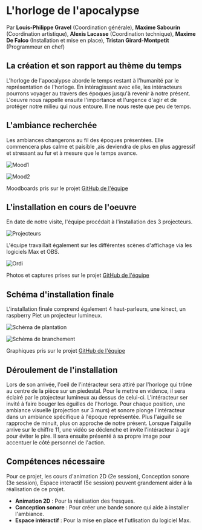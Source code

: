# L'horloge de l'apocalypse

Par **Louis-Philippe Gravel** (Coordination générale), **Maxime Sabourin** (Coordination artistique), **Alexis Lacasse** (Coordination technique), **Maxime De Falco** (Installation et mise en place), **Tristan Girard-Montpetit** (Programmeur en chef)

## La création et son rapport au thème du temps

L'horloge de l'apocalypse aborde le temps restant à l'humanité par le représentation de l'horloge. En intéragissant avec elle, les intéracteurs pourrons voyager au travers des époques jusqu'à revenir à notre présent. L'oeuvre nous rappelle ensuite l'importance et l'urgence d'agir et de protéger notre milieu qui nous entoure. Il ne nous reste que peu de temps.

## L'ambiance recherchée

Les ambiances changerons au fil des époques présentées. Elle commencera plus calme et paisible ,ais deviendra de plus en plus aggressif et stressant au fur et à mesure que le temps avance.

![Mood1](https://tim-montmorency.com/2022/projets/L-horloge-de-l-apocalypse/docs/preproduction/01_medias/moodboards_artistiques/scene_02.png)

![Mood2](https://tim-montmorency.com/2022/projets/L-horloge-de-l-apocalypse/docs/preproduction/01_medias/moodboards_artistiques/scene_11.png)

Moodboards pris sur le projet [GitHub de l'équipe](https://tim-montmorency.com/2022/projets/L-horloge-de-l-apocalypse/docs/web/index.html)

## L'installation en cours de l'oeuvre

En date de notre visite, l'équipe procédait à l'installation des 3 projecteurs.

![Projecteurs](https://tim-montmorency.com/2022/projets/L-horloge-de-l-apocalypse/docs/journal/medias/collectif/Semaine5/projecteurs.jpg)

L'équipe travaillait également sur les différentes scènes d'affichage via les logiciels Max et OBS.

![Ordi](https://tim-montmorency.com/2022/projets/L-horloge-de-l-apocalypse/docs/journal/medias/collectif/Semaine5/OBS_madmapper.png)

Photos et captures prises sur le projet [GitHub de l'équipe](https://tim-montmorency.com/2022/projets/L-horloge-de-l-apocalypse/docs/web/index.html)

## Schéma d'installation finale

L'installation finale comprend également 4 haut-parleurs, une kinect, un raspberry Piet un projecteur lumineux.

![Schéma de plantation](https://tim-montmorency.com/2022/projets/L-horloge-de-l-apocalypse/docs/journal/medias/collectif/Semaine2/plantation.png)

![Schéma de branchement](https://tim-montmorency.com/2022/projets/L-horloge-de-l-apocalypse/docs/journal/medias/collectif/Semaine2//branchement.png)

Graphiques pris sur le projet [GitHub de l'équipe](https://tim-montmorency.com/2022/projets/L-horloge-de-l-apocalypse/docs/web/index.html)

## Déroulement de l'installation

Lors de son arrivée, l'oeil de l'intéracteur sera attiré par l'horloge qui trône au centre de la pièce sur un piedestal. Pour le mettre en vidence, il sera éclairé par le ptojecteur lumineux au dessus de celui-ci. L'intéracteur ser invité à faire bouger les éguilles de l'horloge. Pour chaque position, une ambiance visuelle (projection sur 3 murs) et sonore plonge l'intéracteur dans un ambiance spécifique à l'époque représentée. Plus l'aiguille se rapproche de minuit, plus on approche de notre présent. Lorsque l'aiguille arrive sur le chiffre 11, une vidéo se déclenche et invite l'intéracteur à agir pour éviter le pire. Il sera ensuite présenté à sa propre image pour accentuer le côté personnel de l'action. 

## Compétences nécessaire

Pour ce projet, les cours d'animation 2D (2e session), Conception sonore (3e session), Espace interactif (5e session) peuvent grandement aider à la réalisation de ce projet.

- **Animation 2D** : Pour la réalisation des fresques.
- **Conception sonore** : Pour créer une bande sonore qui aide à installer l'ambiance.
- **Espace intéractif** : Pour la mise en place et l'utlisation du logiciel Max.
